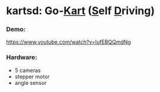 # kartsd: Go-<ins>Kart</ins> (<ins>S</ins>elf <ins>D</ins>riving)

### Demo:
https://www.youtube.com/watch?v=IufEBQQmdNg

### Hardware:
- 5 cameras
- stepper motor
- angle sensor
